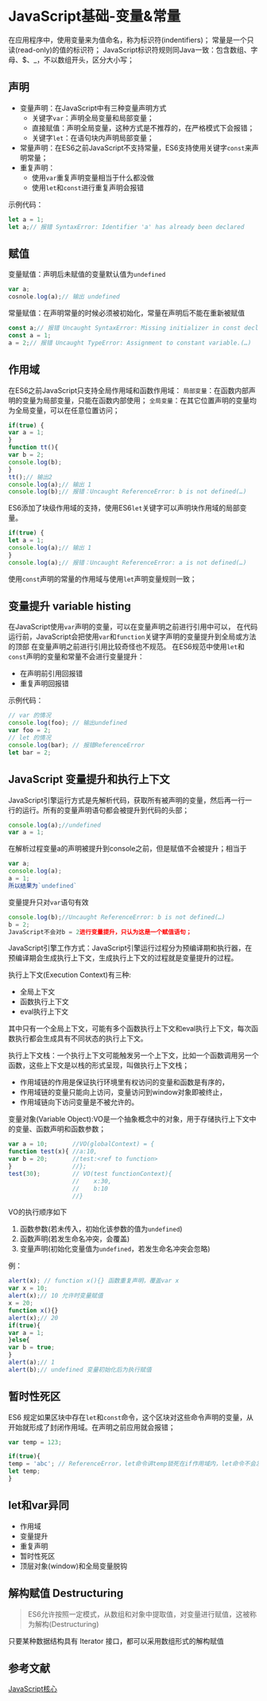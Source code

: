 # JavaScript基础-变量&常量

在应用程序中，使用变量来为值命名，称为标识符(indentifiers)；
常量是一个只读(read-only)的值的标识符；
JavaScript标识符规则同Java一致：包含数组、字母、$、_，不以数组开头，区分大小写；

## 声明

+ 变量声明：在JavaScript中有三种变量声明方式
  + 关键字`var`：声明全局变量和局部变量；
  + 直接赋值：声明全局变量，这种方式是不推荐的，在严格模式下会报错；
  + 关键字`let`：在语句块内声明局部变量；
+ 常量声明：在ES6之前JavaScript不支持常量，ES6支持使用关键字`const`来声明常量；
+ 重复声明：
  + 使用`var`重复声明变量相当于什么都没做
  + 使用`let`和`const`进行重复声明会报错

示例代码：

``` JavaScript
let a = 1;
let a;// 报错 SyntaxError: Identifier 'a' has already been declared
```

## 赋值

变量赋值：声明后未赋值的变量默认值为`undefined`

``` JavaScript
var a;
cosnole.log(a);// 输出 undefined
```

常量赋值：在声明常量的时候必须被初始化，常量在声明后不能在重新被赋值

``` JavaScript
const a;// 报错 Uncaught SyntaxError: Missing initializer in const declaration
const a = 1;
a = 2;// 报错 Uncaught TypeError: Assignment to constant variable.(…)
```

## 作用域

在ES6之前JavaScript只支持全局作用域和函数作用域：
`局部变量`：在函数内部声明的变量为局部变量，只能在函数内部使用；
`全局变量`：在其它位置声明的变量均为全局变量，可以在任意位置访问；

``` JavaScript
if(true) {
var a = 1;
}
function tt(){
var b = 2;
console.log(b);
}
tt();// 输出2
console.log(a);// 输出 1
console.log(b);// 报错：Uncaught ReferenceError: b is not defined(…)
```

ES6添加了块级作用域的支持，使用ES6`let`关键字可以声明块作用域的局部变量。

``` JavaScript
if(true) {
let a = 1;
console.log(a);// 输出 1
}
console.log(a);// 报错：Uncaught ReferenceError: a is not defined(…)
```

使用`const`声明的常量的作用域与使用`let`声明变量规则一致；

## 变量提升 variable histing

在JavaScript使用`var`声明的变量，可以在变量声明之前进行引用中可以，
在代码运行前，JavaScript会把使用`var`和`function`关键字声明的变量提升到全局或方法的顶部
在变量声明之前进行引用比较奇怪也不规范。
在ES6规范中使用`let`和`const`声明的变量和常量不会进行变量提升：

+ 在声明前引用回报错
+ 重复声明回报错

示例代码：

``` JavaScript
// var 的情况
console.log(foo); // 输出undefined
var foo = 2;
// let 的情况
console.log(bar); // 报错ReferenceError
let bar = 2;
```

## JavaScript 变量提升和执行上下文

JavaScript引擎运行方式是先解析代码，获取所有被声明的变量，然后再一行一行的运行。所有的变量声明语句都会被提升到代码的头部；

``` JavaScript
console.log(a);//undefined
var a = 1;
```

在解析过程变量a的声明被提升到console之前，但是赋值不会被提升；相当于

``` JavaScript
var a;
console.log(a);
a = 1;
所以结果为`undefined`
```

变量提升只对`var`语句有效

``` JavaScript
console.log(b);//Uncaught ReferenceError: b is not defined(…)
b = 2;
JavaScript不会对b = 2进行变量提升，只认为这是一个赋值语句；
```

JavaScript引擎工作方式：JavaScript引擎运行过程分为预编译期和执行器，在预编译期会生成执行上下文，生成执行上下文的过程就是变量提升的过程。

执行上下文(Execution Context)有三种:

+ 全局上下文
+ 函数执行上下文
+ eval执行上下文

其中只有一个全局上下文，可能有多个函数执行上下文和eval执行上下文，每次函数执行都会生成具有不同状态的执行上下文。

执行上下文栈：一个执行上下文可能触发另一个上下文，比如一个函数调用另一个函数，这些上下文是以栈的形式呈现，叫做执行上下文栈；

+ 作用域链的作用是保证执行环境里有权访问的变量和函数是有序的，
+ 作用域链的变量只能向上访问，变量访问到window对象即被终止，
+ 作用域链向下访问变量是不被允许的。

变量对象(Variable Object):VO是一个抽象概念中的对象，用于存储执行上下文中的变量、函数声明和函数参数；

``` JavaScript
var a = 10;       //VO(globalContext) = {
function test(x){ //a:10,
var b = 20;       //test:<ref to function>
}                 //};
test(30);         // VO(test functionContext){
                  //    x:30,
                  //    b:10
                  //}
```

VO的执行顺序如下

1. 函数参数(若未传入，初始化该参数的值为`undefined`)
2. 函数声明(若发生命名冲突，会覆盖)
3. 变量声明(初始化变量值为`undefined`，若发生命名冲突会忽略)

例：

``` JavaScript
alert(x); // function x(){} 函数重复声明，覆盖var x
var x = 10;
alert(x);// 10 允许时变量赋值
x = 20;
function x(){}
alert(x);// 20
if(true){
var a = 1;
}else{
var b = true;
}
alert(a);// 1
alert(b);// undefined 变量初始化后为执行赋值
```

## 暂时性死区

ES6 规定如果区块中存在`let`和`const`命令，这个区块对这些命令声明的变量，从开始就形成了封闭作用域。在声明之前应用就会报错；

``` JavaScript
var temp = 123;

if(true){
temp = 'abc'; // ReferenceError，let命令讲temp锁死在if作用域内，let命令不会发生变量提升所以报错
let temp;
}
```

## let和var异同

+ 作用域
+ 变量提升
+ 重复声明
+ 暂时性死区
+ 顶层对象(window)和全局变量脱钩

## 解构赋值 Destructuring

> ES6允许按照一定模式，从数组和对象中提取值，对变量进行赋值，这被称为解构(Destructuring)

只要某种数据结构具有 Iterator 接口，都可以采用数组形式的解构赋值

## 参考文献

[JavaScript核心](http://weizhifeng.net/javascript-the-core.html#execution-context-stack)
